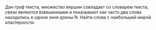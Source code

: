 Дан граф текста, множество вершин совпадает со словарем текста, связи являются взвешенными и показывают как часто два слова находились в одном окне длины N. Найти слова с наибольшей мерой кластерности.
